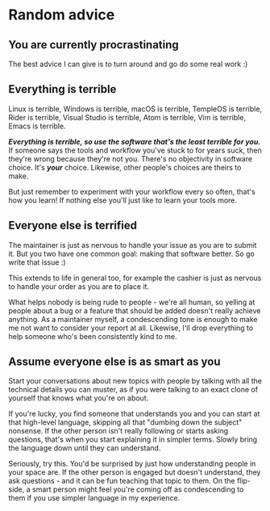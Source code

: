 # Random advice
## You are currently procrastinating
The best advice I can give is to turn around and go do some real work :)

## Everything is terrible
Linux is terrible, Windows is terrible, macOS is terrible, TempleOS is terrible,
Rider is terrible, Visual Studio is terrible, Atom is terrible, Vim is terrible, Emacs is terrible.

***Everything is terrible, so use the software that's the least terrible for you.*** If someone says the tools and workflow you've stuck to for years suck, then they're wrong because they're not you.
There's no objectivity in software choice. It's ***your*** choice. Likewise, other people's choices are theirs to make.

But just remember to experiment with your workflow every so often, that's how you learn! If nothing else you'll just like to learn your tools more.

## Everyone else is terrified
The maintainer is just as nervous to handle your issue as you are to submit it.
But you two have one common goal: making that software better. So go write that issue :)

This extends to life in general too, for example the cashier is just as nervous to handle your order as you are to place it.

What helps nobody is being rude to people - we're all human, so yelling at people about a bug or a feature that should be added doesn't really achieve anything.
As a maintainer myself, a condescending tone is enough to make me not want to consider your report at all.
Likewise, I'll drop everything to help someone who's been consistently kind to me.

## Assume everyone else is as smart as you
Start your conversations about new topics with people by talking with all the technical details you can muster, as if you were talking to an exact clone of yourself that knows what you're on about.

If you're lucky, you find someone that understands you and you can start at that high-level language, skipping all that "dumbing down the subject" nonsense.
If the other person isn't really following or starts asking questions, that's when you start explaining it in simpler terms. Slowly bring the language down until they can understand.

Seriously, try this. You'd be surprised by just how understanding people in your space are.
If the other person is engaged but doesn't understand, they ask questions - and it can be fun teaching that topic to them.
On the flip-side, a smart person might feel you're coming off as condescending to them if you use simpler language in my experience.
